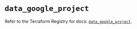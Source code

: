 # `data_google_project`

Refer to the Terraform Registry for docs: [`data_google_project`](https://registry.terraform.io/providers/hashicorp/google-beta/6.11.2/docs/data-sources/google_project).
